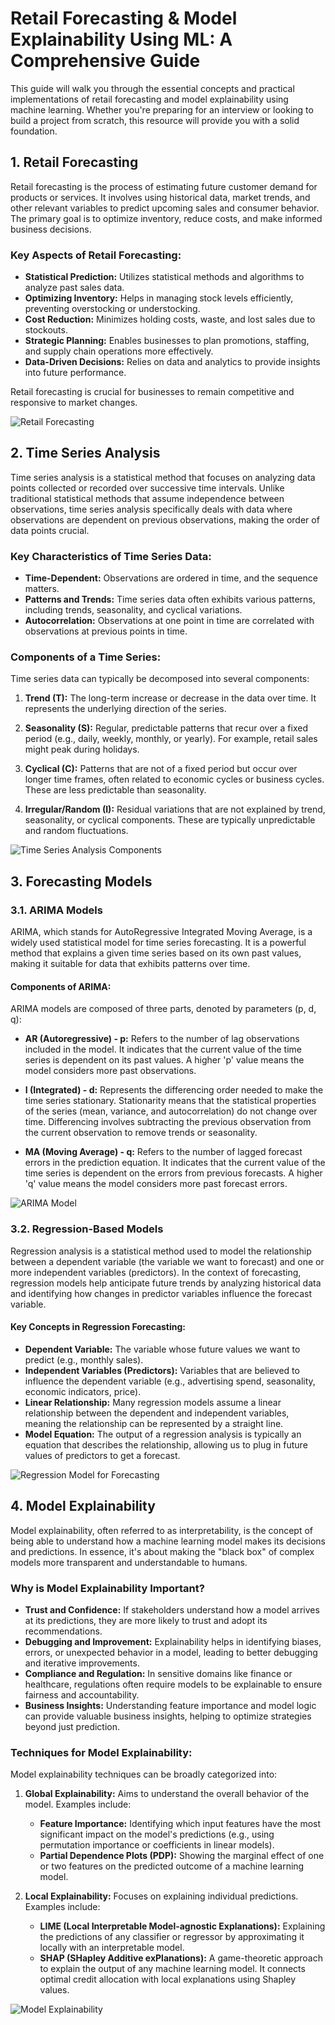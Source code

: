 # Retail Forecasting & Model Explainability Using ML: A Comprehensive Guide

This guide will walk you through the essential concepts and practical implementations of retail forecasting and model explainability using machine learning. Whether you're preparing for an interview or looking to build a project from scratch, this resource will provide you with a solid foundation.

## 1. Retail Forecasting

Retail forecasting is the process of estimating future customer demand for products or services. It involves using historical data, market trends, and other relevant variables to predict upcoming sales and consumer behavior. The primary goal is to optimize inventory, reduce costs, and make informed business decisions.

### Key Aspects of Retail Forecasting:

*   **Statistical Prediction:** Utilizes statistical methods and algorithms to analyze past sales data.
*   **Optimizing Inventory:** Helps in managing stock levels efficiently, preventing overstocking or understocking.
*   **Cost Reduction:** Minimizes holding costs, waste, and lost sales due to stockouts.
*   **Strategic Planning:** Enables businesses to plan promotions, staffing, and supply chain operations more effectively.
*   **Data-Driven Decisions:** Relies on data and analytics to provide insights into future performance.

Retail forecasting is crucial for businesses to remain competitive and responsive to market changes.

![Retail Forecasting](/home/ubuntu/retail_forecasting.png)

## 2. Time Series Analysis

Time series analysis is a statistical method that focuses on analyzing data points collected or recorded over successive time intervals. Unlike traditional statistical methods that assume independence between observations, time series analysis specifically deals with data where observations are dependent on previous observations, making the order of data points crucial.

### Key Characteristics of Time Series Data:

*   **Time-Dependent:** Observations are ordered in time, and the sequence matters.
*   **Patterns and Trends:** Time series data often exhibits various patterns, including trends, seasonality, and cyclical variations.
*   **Autocorrelation:** Observations at one point in time are correlated with observations at previous points in time.

### Components of a Time Series:

Time series data can typically be decomposed into several components:

1.  **Trend (T):** The long-term increase or decrease in the data over time. It represents the underlying direction of the series.

2.  **Seasonality (S):** Regular, predictable patterns that recur over a fixed period (e.g., daily, weekly, monthly, or yearly). For example, retail sales might peak during holidays.

3.  **Cyclical (C):** Patterns that are not of a fixed period but occur over longer time frames, often related to economic cycles or business cycles. These are less predictable than seasonality.

4.  **Irregular/Random (I):** Residual variations that are not explained by trend, seasonality, or cyclical components. These are typically unpredictable and random fluctuations.

![Time Series Analysis Components](/home/ubuntu/time_series_analysis.png)

## 3. Forecasting Models

### 3.1. ARIMA Models

ARIMA, which stands for AutoRegressive Integrated Moving Average, is a widely used statistical model for time series forecasting. It is a powerful method that explains a given time series based on its own past values, making it suitable for data that exhibits patterns over time.

#### Components of ARIMA:

ARIMA models are composed of three parts, denoted by parameters (p, d, q):

*   **AR (Autoregressive) - p:** Refers to the number of lag observations included in the model. It indicates that the current value of the time series is dependent on its past values. A higher 'p' value means the model considers more past observations.

*   **I (Integrated) - d:** Represents the differencing order needed to make the time series stationary. Stationarity means that the statistical properties of the series (mean, variance, and autocorrelation) do not change over time. Differencing involves subtracting the previous observation from the current observation to remove trends or seasonality.

*   **MA (Moving Average) - q:** Refers to the number of lagged forecast errors in the prediction equation. It indicates that the current value of the time series is dependent on the errors from previous forecasts. A higher 'q' value means the model considers more past forecast errors.

![ARIMA Model](/home/ubuntu/arima_model.png)

### 3.2. Regression-Based Models

Regression analysis is a statistical method used to model the relationship between a dependent variable (the variable we want to forecast) and one or more independent variables (predictors). In the context of forecasting, regression models help anticipate future trends by analyzing historical data and identifying how changes in predictor variables influence the forecast variable.

#### Key Concepts in Regression Forecasting:

*   **Dependent Variable:** The variable whose future values we want to predict (e.g., monthly sales).
*   **Independent Variables (Predictors):** Variables that are believed to influence the dependent variable (e.g., advertising spend, seasonality, economic indicators, price).
*   **Linear Relationship:** Many regression models assume a linear relationship between the dependent and independent variables, meaning the relationship can be represented by a straight line.
*   **Model Equation:** The output of a regression analysis is typically an equation that describes the relationship, allowing us to plug in future values of predictors to get a forecast.

![Regression Model for Forecasting](/home/ubuntu/regression_forecasting.png)

## 4. Model Explainability

Model explainability, often referred to as interpretability, is the concept of being able to understand how a machine learning model makes its decisions and predictions. In essence, it's about making the "black box" of complex models more transparent and understandable to humans.

### Why is Model Explainability Important?

*   **Trust and Confidence:** If stakeholders understand how a model arrives at its predictions, they are more likely to trust and adopt its recommendations.
*   **Debugging and Improvement:** Explainability helps in identifying biases, errors, or unexpected behavior in a model, leading to better debugging and iterative improvements.
*   **Compliance and Regulation:** In sensitive domains like finance or healthcare, regulations often require models to be explainable to ensure fairness and accountability.
*   **Business Insights:** Understanding feature importance and model logic can provide valuable business insights, helping to optimize strategies beyond just prediction.

### Techniques for Model Explainability:

Model explainability techniques can be broadly categorized into:

1.  **Global Explainability:** Aims to understand the overall behavior of the model. Examples include:
    *   **Feature Importance:** Identifying which input features have the most significant impact on the model's predictions (e.g., using permutation importance or coefficients in linear models).
    *   **Partial Dependence Plots (PDP):** Showing the marginal effect of one or two features on the predicted outcome of a machine learning model.

2.  **Local Explainability:** Focuses on explaining individual predictions. Examples include:
    *   **LIME (Local Interpretable Model-agnostic Explanations):** Explaining the predictions of any classifier or regressor by approximating it locally with an interpretable model.
    *   **SHAP (SHapley Additive exPlanations):** A game-theoretic approach to explain the output of any machine learning model. It connects optimal credit allocation with local explanations using Shapley values.

![Model Explainability](/home/ubuntu/model_explainability.png)



